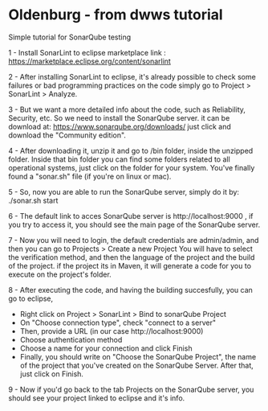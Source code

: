 # Oldenburg - from dwws tutorial

Simple tutorial for SonarQube testing

1 - Install SonarLint to eclipse
marketplace link : https://marketplace.eclipse.org/content/sonarlint

2 - After installing SonarLint to eclipse, it's already possible to check some failures or bad programming practices on the code
simply go to Project > SonarLint > Analyze.

3 - But we want a more detailed info about the code, such as Reliability, Security, etc. So we need to install the SonarQube server.
it can be download at: https://www.sonarqube.org/downloads/
just click and download the "Community edition".

4 - After downloading it, unzip it and go to /bin folder, inside the unzipped folder.
Inside that bin folder you can find some folders related to all operational systems, just click on the folder for your system.
You've finally found a "sonar.sh" file (if you're on linux or mac).

5 - So, now you are able to run the SonarQube server, simply do it by:
./sonar.sh start

6 - The default link to acces SonarQube server is http://localhost:9000 , if you try to access it, you should see the main page
of the SonarQube server.

7 - Now you will need to login, the default credentials are admin/admin, and then you can go to Projects > Create a new Project
You will have to select the verification method, and then the language of the project and the build of the project.
if the project its in Maven, it will generate a code for you to execute on the project's folder.

8 - After executing the code, and having the building succesfully, you can go to eclipse, 
- Right click on Project > SonarLint > Bind to sonarQube Project
- On "Choose connection type", check "connect to a server"
- Then, provide a URL (in our case http://localhost:9000)
- Choose authentication method
- Choose a name for your connection and click Finish
- Finally, you should write on "Choose the SonarQube Project", the name of the project that you've created on the SonarQube Server.
After that, just click on Finish.

9 - Now if you'd go back to the tab Projects on the SonarQube server, you should see your project linked to eclipse and it's info.
